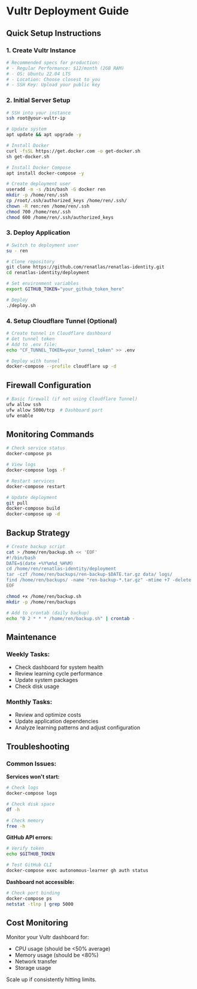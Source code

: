 # Vultr Deployment Guide

## Quick Setup Instructions

### 1. Create Vultr Instance
```bash
# Recommended specs for production:
# - Regular Performance: $12/month (2GB RAM)
# - OS: Ubuntu 22.04 LTS  
# - Location: Choose closest to you
# - SSH Key: Upload your public key
```

### 2. Initial Server Setup
```bash
# SSH into your instance
ssh root@your-vultr-ip

# Update system
apt update && apt upgrade -y

# Install Docker
curl -fsSL https://get.docker.com -o get-docker.sh
sh get-docker.sh

# Install Docker Compose
apt install docker-compose -y

# Create deployment user
useradd -m -s /bin/bash -G docker ren
mkdir -p /home/ren/.ssh
cp /root/.ssh/authorized_keys /home/ren/.ssh/
chown -R ren:ren /home/ren/.ssh
chmod 700 /home/ren/.ssh
chmod 600 /home/ren/.ssh/authorized_keys
```

### 3. Deploy Application
```bash
# Switch to deployment user
su - ren

# Clone repository
git clone https://github.com/renatlas/renatlas-identity.git
cd renatlas-identity/deployment

# Set environment variables
export GITHUB_TOKEN="your_github_token_here"

# Deploy
./deploy.sh
```

### 4. Setup Cloudflare Tunnel (Optional)
```bash
# Create tunnel in Cloudflare dashboard
# Get tunnel token
# Add to .env file:
echo "CF_TUNNEL_TOKEN=your_tunnel_token" >> .env

# Deploy with tunnel
docker-compose --profile cloudflare up -d
```

## Firewall Configuration

```bash
# Basic firewall (if not using Cloudflare Tunnel)
ufw allow ssh
ufw allow 5000/tcp  # Dashboard port
ufw enable
```

## Monitoring Commands

```bash
# Check service status
docker-compose ps

# View logs
docker-compose logs -f

# Restart services
docker-compose restart

# Update deployment
git pull
docker-compose build
docker-compose up -d
```

## Backup Strategy

```bash
# Create backup script
cat > /home/ren/backup.sh << 'EOF'
#!/bin/bash
DATE=$(date +%Y%m%d_%H%M)
cd /home/ren/renatlas-identity/deployment
tar -czf /home/ren/backups/ren-backup-$DATE.tar.gz data/ logs/
find /home/ren/backups/ -name "ren-backup-*.tar.gz" -mtime +7 -delete
EOF

chmod +x /home/ren/backup.sh
mkdir -p /home/ren/backups

# Add to crontab (daily backup)
echo "0 2 * * * /home/ren/backup.sh" | crontab -
```

## Maintenance

### Weekly Tasks:
- Check dashboard for system health
- Review learning cycle performance  
- Update system packages
- Check disk usage

### Monthly Tasks:
- Review and optimize costs
- Update application dependencies
- Analyze learning patterns and adjust configuration

## Troubleshooting

### Common Issues:

**Services won't start:**
```bash
# Check logs
docker-compose logs

# Check disk space
df -h

# Check memory
free -h
```

**GitHub API errors:**
```bash
# Verify token
echo $GITHUB_TOKEN

# Test GitHub CLI
docker-compose exec autonomous-learner gh auth status
```

**Dashboard not accessible:**
```bash
# Check port binding
docker-compose ps
netstat -tlnp | grep 5000
```

## Cost Monitoring

Monitor your Vultr dashboard for:
- CPU usage (should be <50% average)
- Memory usage (should be <80%)  
- Network transfer
- Storage usage

Scale up if consistently hitting limits.